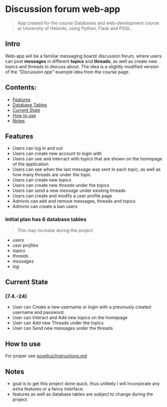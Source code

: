 # Discussion forum web-app
> App created for the course Databases and web-development course at University of Helsinki, using Python, Flask and PSQL.

## Intro
Web-app will be a familiar messaging board/ discussion forum, where users can post **messages** in different **topics** and **threads**, as well as create new topics and threads to discuss about.
The idea is a slightly modified version of the *"Discussion app"* example idea from the course page.

## Contents:
- [Features](#features)
- [Database Tables](#initial-plan-has-6-database-tables)
- [Current State](#current-state)
- [How to use](#how-to-use)
- [Notes](#notes)


## Features
- Users can log in and out
- Users can create new account to login with
- Users can see and interract with topics that are shown on the homepage of the application
- Users can see when the last message was sent in each topic, as well as how many threads are under the topic
- Users can create new *topics*
- Users can create new *threads* under the topics 
- Users can send a new *message* under existing threads
- Users can create and modify a user profile page
- Adminis can add and remove messages, threads and topics
- Adminis can create a ban users

### Initial plan has 6 database tables 
> This may increase during the project
- *users*
- *user profiles*
- *topics*
- *threads*
- *messages*
- *log*

## Current State 
### (7.4.-24)
- User can Create a new username or login with a previously created username and password.
- User can Interact and Add new topics on the homepage
- User can Add new Threads under the topics
- User can Send new messages under the threads

## How to use
For proper see [sovellus/instructions.md](sovellus/instructions.md)


## Notes
- goal is to get this project done quick, thus unlikely I will incorporate any extra features or a fancy interface.
- features as well as database tables are subject to change during the project


